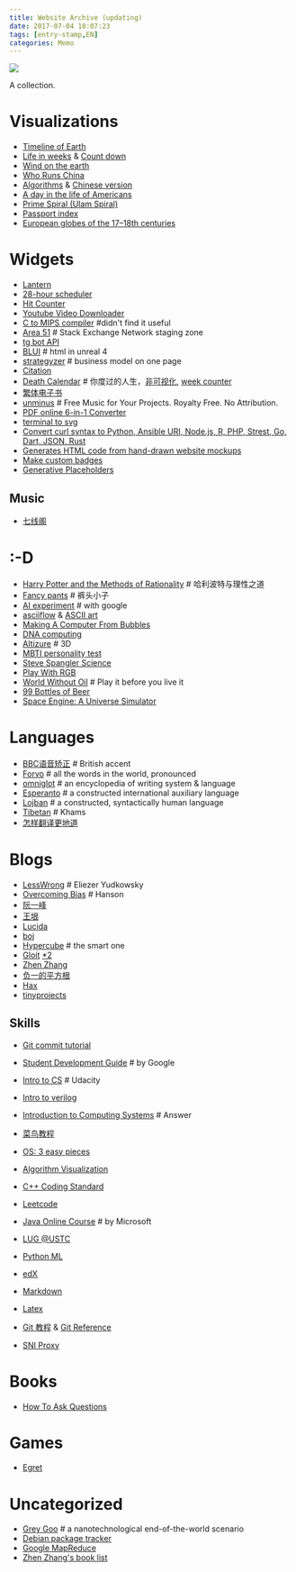 ```yaml
---
title: Website Archive (updating)
date: 2017-07-04 18:07:23
tags: [entry-stamp,EN]
categories: Memo
---
```

![](https://img.shields.io/badge/Lan-EN-blue)

A collection.
<!--more-->

# Visualizations

* [Timeline of Earth](http://timelineofearth.com/) 
* [Life in weeks](https://waitbutwhy.com/2014/05/life-weeks.html) & [Count down](http://count.life/?showClock=true&birthday=1997-03-05&lifespan=80&background=green) 
* [Wind on the earth](https://earth.nullschool.net/) 
* [Who Runs China](https://news.cgtn.com/event/2019/whorunschina/index.html) 
* [Algorithms](https://visualgo.net/en) & [Chinese version](https://visualgo.net/en)  
* [A day in the life of Americans](https://flowingdata.com/2015/12/15/a-day-in-the-life-of-americans/?platform=hootsuite) 
* [Prime Spiral (Ulam Spiral)](https://www.alpertron.com.ar/ULAM.HTM) 
* [Passport index](https://www.passportindex.org/) 
* [European globes of the 17–18th centuries](https://www.bl.uk/maps/articles/european-globes-of-the-17th-and-18th-centuries) 

# Widgets

* [Lantern](https://github.com/getlantern/forum#%E8%93%9D%E7%81%AFlantern%E6%9C%80%E6%96%B0%E7%89%88%E6%9C%AC%E4%B8%8B%E8%BD%BD) 
* [28-hour scheduler](http://28h.t-animal.de/#.) 
* [Hit Counter](http://www.reliablecounter.com/) 
* [Youtube Video Downloader](http://en.savefrom.net/) 
* [C to MIPS compiler](http://reliant.colab.duke.edu/c2mips/) #didn't find it useful
* [Area 51](http://area51.stackexchange.com/) # Stack Exchange Network staging zone
* [tg bot API](https://core.telegram.org/bots/api) 
* [BLUI](https://www.unrealengine.com/zh-CN/blog/blui-html-meets-unreal) # html in unreal 4
* [strategyzer](https://strategyzer.com/canvas) # business model on one page
* [Citation](http://www.easybib.com/) 
* [Death Calendar](http://deathcalendar.com/) # 你度过的人生，[非可视化](http://www.countmydays.com/), [week counter](https://www.timeanddate.com)
* [繁体电子书](http://haodoo.net/)
* [unminus](https://www.unminus.com) # Free Music for Your Projects. Royalty Free. No Attribution.
* [PDF online 6-in-1 Converter](https://online2pdf.com/multiple-pages-per-sheet) 
* [terminal to svg](https://github.com/nbedos/termtosvg) 
* [Convert curl syntax to Python, Ansible URI, Node.js, R, PHP, Strest, Go, Dart, JSON, Rust](https://curl.trillworks.com/) 
* [Generates HTML code from hand-drawn website mockups](https://github.com/ashnkumar/sketch-code) 
* [Make custom badges](https://shields.io/category/size/) 
* [Generative Placeholders](https://generative-placeholders.glitch.me/)

##  Music

* [七线阁](http://www.dnyyjcw.com/forum.php) 

# :-D

* [Harry Potter and the Methods of Rationality](http://www.hpmor.com) # 哈利波特与理性之道
* [Fancy pants](http://www.fancypants5.com/play-fancy-pants-5/) # 裤头小子
* [AI experiment](https://aiexperiments.withgoogle.com/) # with google
* [asciiflow](http://asciiflow.com/) & [ASCII art](http://weishu.me/2016/01/03/use-pure-ascii-present-graph/)
* [Making A Computer From Bubbles](http://www.npr.org/2012/01/13/145175267/making-a-computer-from-bubbles)
* [DNA computing](https://en.wikipedia.org/wiki/DNA_computing) 
* [Altizure](https://www.altizure.com/) # 3D
* [MBTI personality test ](https://www.16personalities.com/free-personality-test) 
* [Steve Spangler Science](https://www.stevespanglerscience.com/lab/) 
* [Play With RGB](http://www.rapidtables.com/web/color/RGB_Color.htm) 
* [World Without Oil](http://writerguy.com/wwo/metahome.htm) # Play it before you live it
* [99 Bottles of Beer](http://99-bottles-of-beer.net/)
* [Space Engine: A Universe Simulator](http://spaceengine.org/)

# Languages

- [BBC语音矫正](http://www.bbc.co.uk/worldservice/learningenglish/grammar/pron/sounds/vowel_short_1.shtml) # British accent
- [Forvo](https://zh.forvo.com/) # all the words in the world, pronounced
- [omniglot](http://omniglot.com/) # an encyclopedia of writing system & language
- [Esperanto](https://en.wikipedia.org/wiki/Esperanto) # a constructed international auxiliary language
- [Lojban](https://mw.lojban.org/papri/Lojban) # a constructed, syntactically human language
- [Tibetan](http://www.zanghansy.com/stxx/jxsp/) # Khams
- [怎样翻译更地道](https://www.kancloud.cn/ituring/chitchat-on-translation/65668)

# Blogs

- [LessWrong](http://lesswrong.com/) #  Eliezer Yudkowsky
- [Overcoming Bias](http://www.overcomingbias.com/) # Hanson
- [阮一峰](http://www.ruanyifeng.com/blog/) 
- [王垠](http://www.yinwang.org/) 
- [Lucida](http://zh.lucida.me/) 
- [boj](http://ring0.me/) 
- [Hypercube](http://0x01.me/) # the smart one
- [Gloit](http://gloit.blog.ustc.edu.cn/)   [*2](http://home.ustc.edu.cn/~lijh2015/) 
- [Zhen Zhang](http://blog.zhenzhang.me/) 
- [负一的平方根](http://sqrt-1.me/) 
- [Hax](http://hax.iteye.com/) 
- [tinyprojects](https://tinyprojects.dev/posts/tiny_websites_are_great) 

## Skills

- [Git commit tutorial](http://sethrobertson.github.io/GitFixUm/fixup.html)

- [Student Development Guide](https://www.google.com/about/careers/students/guide-to-technical-development.html) # by Google
- [Intro to CS](https://www.udacity.com/course/intro-to-computer-science--cs101) # Udacity
- [Intro to verilog](http://vol.verilog.com/) 
- [Introduction to Computing Systems](http://www.chegg.com/textbooks/introduction-to-computing-systems-2nd-edition-9780072467505-0072467509?trackid=1703a6a9&strackid=4e8167a3&autosuggest=1&ii=1&uqry=introduction%20to%20computing&event=click_submit) # Answer
- [菜鸟教程](http://www.runoob.com/) 
- [OS: 3 easy pieces](http://pages.cs.wisc.edu/~remzi/OSTEP/) 
- [Algorithm Visualization](https://visualgo.net/en) 
- [C++ Coding Standard](http://www.possibility.com/Cpp/CppCodingStandard.html#changes) 
- [Leetcode](https://leetcode.com/) 
- [Java Online Course](https://courses.edx.org/courses/course-v1:Microsoft+DEV276x+2T2017/course/) # by Microsoft
- [LUG @USTC](https://lug.ustc.edu.cn/wiki/) 
- [Python ML](http://machinelearningmastery.com/a-gentle-introduction-to-scikit-learn-a-python-machine-learning-library/) 
- [edX](https://www.edx.org/) 
- [Markdown](http://davidagler.com/teaching/logic/handouts/supplemental_material/MarkdownForSymbolicLogic.html) 
- [Latex](https://liam0205.me/2014/09/08/latex-introduction/) 
- [Git 教程](https://m.runoob.com/git/) & [Git Reference](https://git-scm.com/docs) 
- [SNI Proxy](https://www.logcg.com/archives/984.html) 

# Books

- [How To Ask Questions](http://www.catb.org/~esr/faqs/smart-questions.html)

# Games

* [Egret](https://www.egret.com/) 

# Uncategorized

* [Grey Goo](https://en.wikipedia.org/wiki/Grey_goo) # a nanotechnological end-of-the-world scenario 
* [Debian package tracker](http://tracker.debian.org/) 
* [Google MapReduce](http://www.open-open.com/lib/view/open1328763069203.html)  
* [Zhen Zhang's book list](https://zhenzhang.me/wiki/booklist.html) 